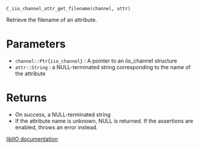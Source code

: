 ```
C_iio_channel_attr_get_filename(channel, attr)
```

Retrieve the filename of an attribute.

# Parameters

  * `channel::Ptr{iio_channel}` : A pointer to an iio_channel structure
  * `attr::String` : a NULL-terminated string corresponding to the name of the attribute

# Returns

  * On success, a NULL-terminated string
  * If the attribute name is unknown, NULL is returned. If the assertions are enabled, throws an error instead.

[libIIO documentation](https://analogdevicesinc.github.io/libiio/master/libiio/group__Channel.html#gab6462404bb6667e9e9241a18e09a1638)
